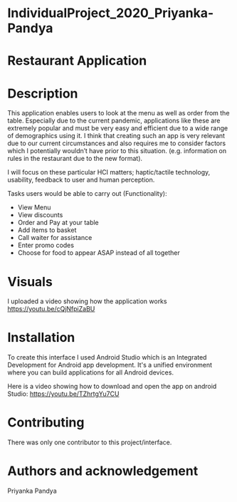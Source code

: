 # IndividualProject_2020_Priyanka-Pandya

# Restaurant Application

# Description
This application enables users to look at the menu as well as order from the table. Especially
due to the current pandemic, applications like these are extremely popular and
must be very easy and efficient due to a wide range of demographics using it.
I think that creating such an app is very relevant due to our current
circumstances and also requires me to consider factors which I potentially
wouldn’t  have prior to this situation. (e.g. information on rules in the
restaurant due to the new format).

I will focus on these particular HCI matters; haptic/tactile technology,
usability, feedback to user and human perception.


Tasks users would be able to carry out (Functionality):
- View Menu
- View discounts
- Order and Pay at your table
- Add items to basket
- Call waiter for assistance
- Enter promo codes
- Choose for food to appear ASAP instead of all together


# Visuals
I uploaded a video showing how the application works
https://youtu.be/cQjNfpiZaBU

# Installation
To create this interface I used Android Studio which is an Integrated Development for Android app development. It's a unified environment where you can build applications for all Android devices.

Here is a video showing how to download and open the app on android Studio:
https://youtu.be/TZhrtgYu7CU

# Contributing
There was only one contributor to this project/interface.

# Authors and acknowledgement
Priyanka Pandya
